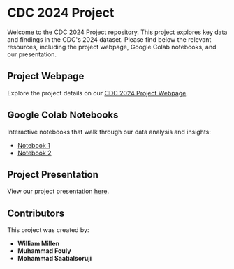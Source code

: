 # CDC 2024 Project

Welcome to the CDC 2024 Project repository. This project explores key data and findings in the CDC's 2024 dataset. Please find below the relevant resources, including the project webpage, Google Colab notebooks, and our presentation.

## Project Webpage
Explore the project details on our [CDC 2024 Project Webpage](https://cdc2024.github.io/CDC24/).

## Google Colab Notebooks
Interactive notebooks that walk through our data analysis and insights:
- [Notebook 1](https://colab.research.google.com/drive/1S_1b9W65B0ahCDf4jmlWuULCDzgYvEbc?usp=sharing)
- [Notebook 2](https://colab.research.google.com/drive/1qKteMYSCCoeao5mU2lReOUp0b013rL9O?usp=sharing)

## Project Presentation
View our project presentation [here](https://docs.google.com/presentation/d/11KoplrmcknJulb9p5BT7BjZwfMmImhJdYK7o0XYwmZQ/edit?usp=sharing).

## Contributors
This project was created by:
- **William Millen**
- **Muhammad Fouly**
- **Mohammad Saatialsoruji**

